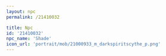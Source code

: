```yaml
---
layout: npc
permalink: /21410032

title: Npc
id: '21410032'
npc_name: 'Shade'
icon_url: 'portrait/mob/21000933_m_darkspiritscythe_p.png'
---
```

